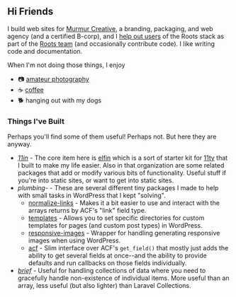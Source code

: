 ## Hi Friends

I build web sites for [Murmur Creative](https://github.com/murmurcreative), a branding, packaging, and web agency (and a certified B-corp), 
and I [help out users](https://discourse.roots.io/) of the Roots stack as part of the [Roots team](https://github.com/roots) (and occasionally contribute code). I like writing code and documentation.

When I'm not doing those things, I enjoy 

- 📷 [amateur photography](https://photos.alwaysblank.org) 
- ☕ [coffee](https://www.nossacoffee.com/)
- 🐕 hanging out with my dogs

### Things I've Built

Perhaps you'll find some of them useful!
Perhaps not.
But here they are anyway.

- *[11in](https://github.com/11in)* - The core item here is [elfin](Elfin) which is a sort of starter kit for [11ty](https://11ty.dev) that I built to make my life easier.
    Also in that organization are some related packages that add or modify various bits of functionality.
    Useful stuff if you're into static sites, or want to get into static sites.
- *plumbing-* - These are several different tiny packages I made to help with small tasks in WordPress that I kept "solving".
    - [normalize-links](https://github.com/alwaysblank/plumbing-normalize-links) - Makes it a bit easier to use and interact with the arrays returns by ACF's "link" field type.
    - [templates](https://github.com/alwaysblank/plumbing-templates) - Allows you to set specific directories for custom templates for pages (and custom post types) in WordPress. 
    - [responsive-images](https://github.com/alwaysblank/plumbing-responsive-images) - Wrapper for handling generating responsive images when using WordPress.
    - [acf](https://github.com/alwaysblank/plumbing-acf) - Slim interface over ACF's `get_field()` that mostly just adds the ability to get several fields at once--and the ability to provide defaults and run callbacks on those fields individually.
- *[brief](https://github.com/alwaysblank/brief)* - Useful for handling collections of data where you need to gracefully handle non-existence of individual items.
    More useful than an array, less useful (but also lighter) than Laravel Collections.
